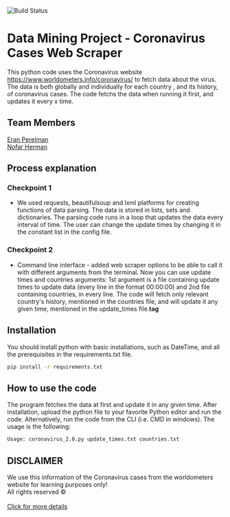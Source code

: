 ![Build Status](https://www.itc.tech/wp-content/uploads/2018/03/site-logo.png)

# Data Mining Project - Coronavirus Cases Web Scraper
This python code uses the Coronavirus website https://www.worldometers.info/coronavirus/ to fetch data about the virus. The data is both globally and individually for each country , and its history, of coronavirus cases. The code fetchs the data when running it first, and updates it every x time.

## Team Members
[Eran Perelman](https://github.com/EranPer/ "Eran Perelman's GitHub")<br/>
[Nofar Herman](https://github.com/nofr "Nofar Herman's GitHub")<br/>

## Process explanation

### Checkpoint 1
- We used requests, beautifulsoup and lxml platforms for creating functions of data parsing. The data is stored in lists, sets and dictionaries. The parsing code runs in a loop that updates the data every interval of time. The user can change the update times by changing it in the constant list in the config file.

### Checkpoint 2
- Command line interface - added web scraper options to be able to call it with different arguments from the terminal. Now you can use update times and countries arguments: 1st argument is a file containing update times to update data (every line in the format 00:00:00) and 2nd file containing countries, in every line. The code will fetch only relevant country's history, mentioned in the countries file, and will update it any given time, mentioned in the update_times file.<b>tag</b>

## Installation
You should install python with basic installations, such as DateTime, and all the prerequisites in the requirements.txt file.
```bash
pip install -r requirements.txt
```

## How to use the code
The program fetches the data at first and update it in any given time.
After installation, upload the python file to your favorite Python editor and run the code. 
Alternatively, run the code from the CLI (i.e. CMD in windows). The usage is the following:
```bash
Usage: coronavirus_2.0.py update_times.txt countries.txt
```

## DISCLAIMER
We use this information of the Coronavirus cases from the worldometers website for learning purposes only!
<br />All rights reserved ©
<br /><br />[Click for more details](https://www.shorturl.at/bqACD "The motivation")
